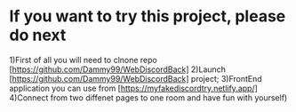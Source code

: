# If you want to try this project, please do next

1)First of all you will need to clnone repo [https://github.com/Dammy99/WebDiscordBack]
2)Launch [https://github.com/Dammy99/WebDiscordBack] project;
3)FrontEnd application you can use from [https://myfakediscordtry.netlify.app/]
4)Connect from two diffenet pages to one room and have fun with yourself)
